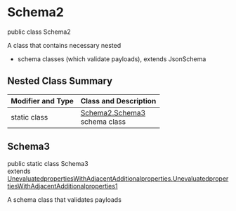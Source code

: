 # Schema2
public class Schema2

A class that contains necessary nested
- schema classes (which validate payloads), extends JsonSchema

## Nested Class Summary
| Modifier and Type | Class and Description |
| ----------------- | ---------------------- |
| static class | [Schema2.Schema3](#schema3)<br> schema class |

## Schema3
public static class Schema3<br>
extends [UnevaluatedpropertiesWithAdjacentAdditionalproperties.UnevaluatedpropertiesWithAdjacentAdditionalproperties1](../../../../../../../../components/schemas/UnevaluatedpropertiesWithAdjacentAdditionalproperties.md#unevaluatedpropertieswithadjacentadditionalproperties1)

A schema class that validates payloads
